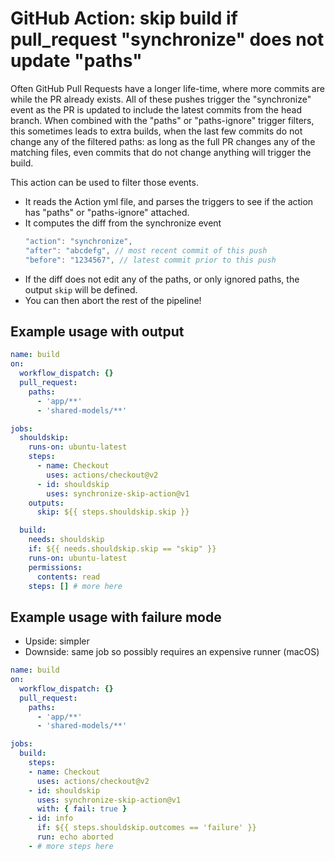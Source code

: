 # GitHub Action: skip build if pull_request "synchronize" does not update "paths"
Often GitHub Pull Requests have a longer life-time, where more commits are while the PR already exists.
All of these pushes trigger the "synchronize" event as the PR is updated to include the latest commits from the head branch.
When combined with the "paths" or "paths-ignore" trigger filters, this sometimes leads to extra builds,
when the last few commits do not change any of the filtered paths: as long as the full PR changes any
of the matching files, even commits that do not change anything will trigger the build.

This action can be used to filter those events.

- It reads the Action yml file, and parses the triggers to see if the action has "paths" or "paths-ignore" attached.
- It computes the diff from the synchronize event 
  ```javascript
  "action": "synchronize",
  "after": "abcdefg", // most recent commit of this push
  "before": "1234567", // latest commit prior to this push
  ```
- If the diff does not edit any of the paths, or only ignored paths, the output `skip` will be defined.
- You can then abort the rest of the pipeline!

## Example usage with output

```yaml
name: build
on:
  workflow_dispatch: {}
  pull_request:
    paths:
      - 'app/**'
      - 'shared-models/**'

jobs:
  shouldskip:
    runs-on: ubuntu-latest
    steps:
      - name: Checkout
        uses: actions/checkout@v2
      - id: shouldskip
        uses: synchronize-skip-action@v1
    outputs:
      skip: ${{ steps.shouldskip.skip }}

  build:
    needs: shouldskip
    if: ${{ needs.shouldskip.skip == "skip" }}
    runs-on: ubuntu-latest
    permissions:
      contents: read
    steps: [] # more here
```

## Example usage with failure mode
- Upside: simpler
- Downside: same job so possibly requires an expensive runner (macOS)

```yaml
name: build
on:
  workflow_dispatch: {}
  pull_request:
    paths:
      - 'app/**'
      - 'shared-models/**'

jobs:
  build:
    steps:
    - name: Checkout
      uses: actions/checkout@v2
    - id: shouldskip
      uses: synchronize-skip-action@v1
      with: { fail: true }
    - id: info
      if: ${{ steps.shouldskip.outcomes == 'failure' }}
      run: echo aborted
    - # more steps here
```
